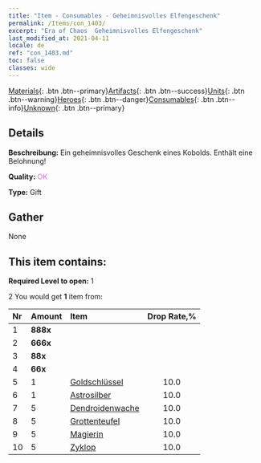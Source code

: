 ```yaml
---
title: "Item - Consumables - Geheimnisvolles Elfengeschenk"
permalink: /Items/con_1403/
excerpt: "Era of Chaos  Geheimnisvolles Elfengeschenk"
last_modified_at: 2021-04-11
locale: de
ref: "con_1403.md"
toc: false
classes: wide
---
```

 [Materials](/de/Items/){: .btn .btn--primary}[Artifacts](/de/Items/Artifacts/){: .btn .btn--success}[Units](/de/Items/Units/){: .btn .btn--warning}[Heroes](/de/Items/Heroes/){: .btn .btn--danger}[Consumables](/de/Items/Consumables/){: .btn .btn--info}[Unknown](/de/Items/Unknown/){: .btn .btn--primary}

## Details
 **Beschreibung:** Ein geheimnisvolles Geschenk eines Kobolds. Enthält eine Belohnung!

 **Quality:** <span style="color: #DA70D6">OK</span>

 **Type:** Gift

## Gather

  None

## This item contains:

 **Required Level to open:** 1

 2 You would get **1** item  from:

  | Nr | Amount |     Item    | Drop Rate,% |
  |:---|:-------|:------------|:---------:|
  | 1 |  **888x** | <i class="fas fa-gem"/> |  | 4.0 | 
  | 2 |  **666x** | <i class="fas fa-gem"/> |  | 6.0 | 
  | 3 |  **88x** | <i class="fas fa-gem"/> |  | 15.0 | 
  | 4 |  **66x** | <i class="fas fa-gem"/> |  | 15.0 | 
  | 5 | 1 | [Goldschlüssel](/de/Items/con_783/) | 10.0 | 
  | 6 | 1 | [Astrosilber](/de/Items/con_969/) | 10.0 | 
  | 7 | 5 | [Dendroidenwache](/de/Items/unt_203/) | 10.0 | 
  | 8 | 5 | [Grottenteufel](/de/Items/unt_230/) | 10.0 | 
  | 9 | 5 | [Magierin](/de/Items/unt_238/) | 10.0 | 
  | 10 | 5 | [Zyklop](/de/Items/unt_222/) | 10.0 | 
